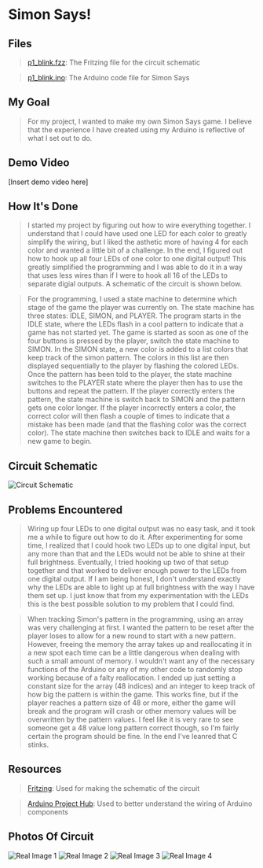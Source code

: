 # Simon Says!

## Files
> [p1_blink.fzz](https://github.com/qusr08/IGME-470/blob/main/Blink/p1_blink.fzz): The Fritzing file for the circuit schematic

> [p1_blink.ino](https://github.com/qusr08/IGME-470/blob/main/Blink/p1_blink.ino): The Arduino code file for Simon Says

## My Goal
> For my project, I wanted to make my own Simon Says game. I believe that the experience I have created using my Arduino is reflective of what I set out to do.

## Demo Video
[Insert demo video here]

## How It's Done
> I started my project by figuring out how to wire everything together. I understand that I could have used one LED for each color to greatly simplify the wiring, but I liked the asthetic more of having 4 for each color and wanted a little bit of a challenge. In the end, I figured out how to hook up all four LEDs of one color to one digital output! This greatly simplified the programming and I was able to do it in a way that uses less wires than if I were to hook all 16 of the LEDs to separate digial outputs. A schematic of the circuit is shown below. 

> For the programming, I used a state machine to determine which stage of the game the player was currently on. The state machine has three states: IDLE, SIMON, and PLAYER. The program starts in the IDLE state, where the LEDs flash in a cool pattern to indicate that a game has not started yet. The game is started as soon as one of the four buttons is pressed by the player, switch the state machine to SIMON. In the SIMON state, a new color is added to a list colors that keep track of the simon pattern. The colors in this list are then displayed sequentially to the player by flashing the colored LEDs. Once the pattern has been told to the player, the state machine switches to the PLAYER state where the player then has to use the buttons and repeat the pattern. If the player correctly enters the pattern, the state machine is switch back to SIMON and the pattern gets one color longer. If the player incorrectly enters a color, the correct color will then flash a couple of times to indicate that a mistake has been made (and that the flashing color was the correct color). The state machine then switches back to IDLE and waits for a new game to begin.

## Circuit Schematic
![Circuit Schematic](images/p1_blink_bb.png)

## Problems Encountered
> Wiring up four LEDs to one digital output was no easy task, and it took me a while to figure out how to do it. After experimenting for some time, I realized that I could hook two LEDs up to one digital input, but any more than that and the LEDs would not be able to shine at their full brightness. Eventually, I tried hooking up two of that setup together and that worked to deliver enough power to the LEDs from one digital output. If I am being honest, I don't understand exactly why the LEDs are able to light up at full brightness with the way I have them set up. I just know that from my experimentation with the LEDs this is the best possible solution to my problem that I could find.

> When tracking Simon's pattern in the programming, using an array was very challenging at first. I wanted the pattern to be reset after the player loses to allow for a new round to start with a new pattern. However, freeing the memory the array takes up and reallocating it in a new spot each time can be a little dangerous when dealing with such a small amount of memory. I wouldn't want any of the necessary functions of the Arduino or any of my other code to randomly stop working because of a falty reallocation. I ended up just setting a constant size for the array (48 indices) and an integer to keep track of how big the pattern is within the game. This works fine, but if the player reaches a pattern size of 48 or more, either the game will break and the program will crash or other memory values will be overwritten by the pattern values. I feel like it is very rare to see someone get a 48 value long pattern correct though, so I'm fairly certain the program should be fine. In the end I've leanred that C stinks. 

## Resources
> [Fritzing](https://fritzing.org/): Used for making the schematic of the circuit

> [Arduino Project Hub](https://create.arduino.cc/projecthub): Used to better understand the wiring of Arduino components

## Photos Of Circuit
![Real Image 1](images/p1_blink_image_1.png)
![Real Image 2](images/p1_blink_image_2.png)
![Real Image 3](images/p1_blink_image_3.png)
![Real Image 4](images/p1_blink_image_4.png)
